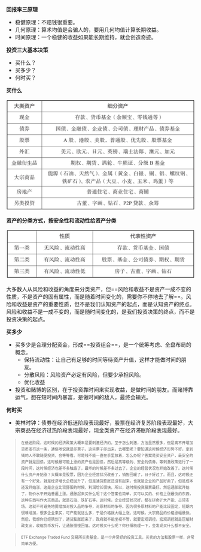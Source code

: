 **回报率三原理**

- 稳健原理：不赔钱很重要。
- 几何原理：算术均值是会骗人的，要用几何均值计算长期收益。
- 时间原理：一个稳健的收益如果能长期维持，就会创造奇迹。  


**投资三大基本决策**

- 买什么？
- 买多少？
- 何时买？

**买什么**

![](assets/images/徐远的投资课-1.png)


**资产的分类方式，按安全性和流动性给资产分类**

![](assets/images/徐远的投资课-2.png)

大多数人从风险和收益的角度来分类资产，但==风险和收益不是资产一成不变的性质，不是资产的固有属性，而是随着时间变化的，需要你不停地去了解==。风险和收益是资产的重要性质，但不是我们认知资产的起点，而是认知资产的终点。风险和收益不是一成不变的，而是随时间变化的，是我们投资决策的终点，而不是投资决策的起点。  

**买多少**

- 买多少是合理分配资金，形成==投资组合==，是一个统筹考虑、全盘布局的概念。
	- 保持流动性：让自己有足够的时间等待资产升值，这样才能做时间的朋友。
	- 分散风险：风险资产必定有风险，但要少承担风险。
	- 优化收益
- 投资和赌博的区别，在于投资靠时间来实现收益，是做时间的朋友。而赌博靠运气，想在短时间内暴富，是做时间的敌人，最终会输光。  

**何时买**

- 美林时钟：债券在经济低迷阶段表现最好，股票在经济复苏阶段表现最好，大宗商品在经济过热阶段表现最好，现金类资产在经济滞胀阶段表现最好。

> <font size=1>在低迷阶段，这时候的经济政策大概率是要刺激经济的。至于怎么刺激，方法虽然很多，但是离不开增加货币发行这一条，通俗地说就是印票子。这些票子印出来，去哪里呢？要知道这时候经济形势不好，拿到钱的人不敢随便投资，会等等看。可是钱不能一直在手里放着，怎么办呢？答案是买安全资产，最安全的资产就是国债，这时候最可能上涨的资产也是国债，然后是高等级的、安全的债券。等刺激政策进行了一段时间，这时候经济也差不多触底了，最坏的时候差不多过去了，企业的经营状况也开始改善了。这时候什么资产开始涨？大概率是股票，因为企业经营状况改善了，销售回暖了，日子好过了。而且，这时候还有一个好处，就是经济增长企稳回升了，但是通货膨胀还没有起来，也就是企业的产品好卖了，但是成本还没开始涨，这是企业比较舒服的时候，利润增长很快。所以，这时候投资股票最好。然后通胀就开始了，物价水平开始普遍上涨。通胀起来买什么呢？这个答案也简单，买可以买的、价格上涨最快的东西，这种东西叫作大宗商品，就是石油、铁矿石等。这时候，企业经营状况好，都在拼命扩大产能、占领市场。这就不可避免地要增加对投入品的争夺，对原材料的争夺。因为很多原材料的产能比较固定，短期内很难增加，很多企业来买，可产能就这么多，于是价格就大幅上涨。这时候，大宗商品的价格涨幅最快。然后，我想你已经猜到了，通货膨胀起来了，政府就不能坐视不管，就要宏观调控。宏观调控就是压缩财政支出，收缩货币发行，让通胀慢慢回落。这时候买什么呢？你仔细梳理一下，会发现买什么都不安全。</font>

> <font size=1>ETF Exchange Traded Fund 交易所买卖基金​，是一个非常好的投资工具，买卖的方法和股票一样，非常简单方便。</font>

